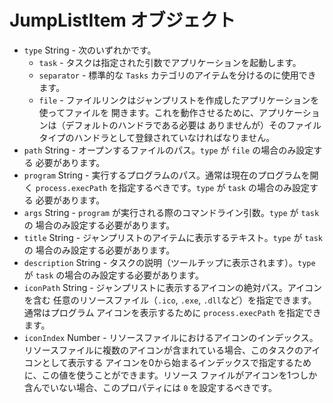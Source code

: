 # JumpListItem オブジェクト

* `type` String - 次のいずれかです。
  * `task` - タスクは指定された引数でアプリケーションを起動します。
  * `separator` - 標準的な `Tasks` カテゴリのアイテムを分けるのに使用できます。
  * `file` - ファイルリンクはジャンプリストを作成したアプリケーションを使ってファイルを
    開きます。これを動作させるために、アプリケーションは（デフォルトのハンドラである必要は
    ありませんが）そのファイルタイプのハンドラとして登録されていなければなりません。
* `path` String - オープンするファイルのパス。`type` が `file` の場合のみ設定する
  必要があります。
* `program` String - 実行するプログラムのパス。通常は現在のプログラムを開く
  `process.execPath` を指定するべきです。`type` が `task` の場合のみ設定する
    必要があります。
* `args` String - `program` が実行される際のコマンドライン引数。`type` が `task` の
  場合のみ設定する必要があります。
* `title` String - ジャンプリストのアイテムに表示するテキスト。`type` が `task` の
  場合のみ設定する必要があります。
* `description` String - タスクの説明（ツールチップに表示されます）。`type` が
  `task` の場合のみ設定する必要があります。
* `iconPath` String - ジャンプリストに表示するアイコンの絶対パス。アイコンを含む
  任意のリソースファイル（`.ico`, `.exe`, `.dll`など）を指定できます。通常はプログラム
  アイコンを表示するために `process.execPath` を指定できます。
* `iconIndex` Number - リソースファイルにおけるアイコンのインデックス。
  リソースファイルに複数のアイコンが含まれている場合、このタスクのアイコンとして表示する
  アイコンを0から始まるインデックスで指定するために、この値を使うことができます。リソース
  ファイルがアイコンを1つしか含んでいない場合、このプロパティには `0` を設定するべきです。
